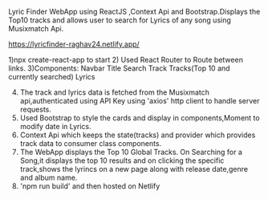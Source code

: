 Lyric Finder WebApp using ReactJS ,Context Api and Bootstrap.Displays the Top10 tracks and allows user to search for Lyrics of any song using Musixmatch Api.

https://lyricfinder-raghav24.netlify.app/


1)npx create-react-app to start 
2) Used React Router to Route between links.
3)Components:
        Navbar
        Title
        Search
        Track
        Tracks(Top 10 and currently searched)
        Lyrics
        
 4) The track and lyrics data is fetched from the Musixmatch api,authenticated using API Key using 'axios' http client to handle server requests.
 5) Used Bootstrap to style the cards and display in components,Moment to modify date in Lyrics.
 6) Context Api which keeps the state(tracks) and provider which provides track data to consumer class components.
 7) The WebApp displays the Top 10 Global Tracks. On Searching for a Song,it displays the top 10 results and on clicking the specific track,shows the lyrincs on a new page along with release date,genre and album name.
8)  'npm run build' and then hosted on Netlify
